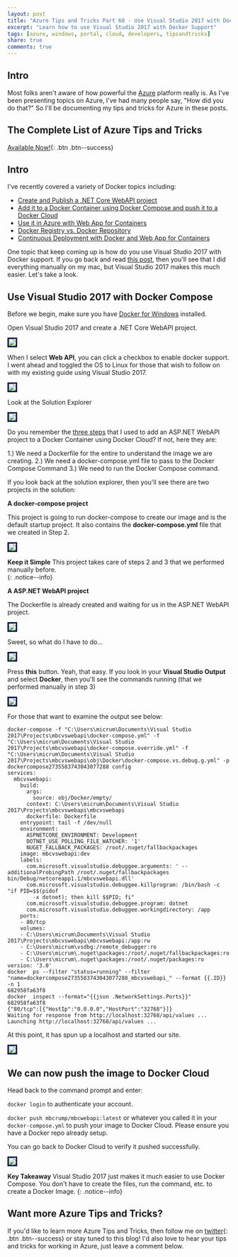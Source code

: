 ```yaml
---
layout: post
title: "Azure Tips and Tricks Part 60 - Use Visual Studio 2017 with Docker Support"
excerpt: "Learn how to use Visual Studio 2017 with Docker Support"
tags: [azure, windows, portal, cloud, developers, tipsandtricks]
share: true
comments: true
---
```


## Intro

Most folks aren't aware of how powerful the [Azure](http://www.azure.com) platform really is. As I've been presenting topics on Azure, I've had many people say, "How did you do that?" So I'll be documenting my tips and tricks for Azure in these posts.

## The Complete List of Azure Tips and Tricks

[Available Now!](https://michaelcrump.net/azure-tips-and-tricks-complete-list/){: .btn .btn--success} 

## Intro

I've recently covered a variety of Docker topics including:

* [Create and Publish a .NET Core WebAPI project](http://www.michaelcrump.net/azure-tips-and-tricks54/)
* [Add it to a Docker Container using Docker Compose and push it to a Docker Cloud](http://www.michaelcrump.net/azure-tips-and-tricks55/)
* [Use it in Azure with Web App for Containers](http://www.michaelcrump.net/azure-tips-and-tricks56/)
* [Docker Registry vs. Docker Repository](http://www.michaelcrump.net/azure-tips-and-tricks57/)
* [Continuous Deployment with Docker and Web App for Containers](http://www.michaelcrump.net/azure-tips-and-tricks58/)

One topic that keep coming up is how do you use Visual Studio 2017 with Docker support. If you go back and read [this post](https://www.michaelcrump.net/azure-tips-and-tricks55/), then  you'll see that I did everything manually on my mac, but Visual Studio 2017 makes this much easier. Let's take a look. 

## Use Visual Studio 2017 with Docker Compose

Before we begin, make sure you have [Docker for Windows](https://store.docker.com/editions/community/docker-ce-desktop-windows) installed. 

Open Visual Studio 2017 and create a .NET Core WebAPI project. 

<img style="border:3px solid #021a40" src="/files/azurevsdoc1.png">

When I select **Web API**, you can click a checkbox to enable docker support. I went ahead and toggled the OS to Linux for those that wish to follow on with my existing guide using Visual Studio 2017. 

<img style="border:3px solid #021a40" src="/files/azurevsdoc2.png">

Look at the Solution Explorer

<img style="border:3px solid #021a40" src="/files/azurevsdoc3.png">

Do you remember the [three steps](https://www.michaelcrump.net/azure-tips-and-tricks55/) that I used to add an ASP.NET WebAPI project to a Docker Container using Docker Cloud? If not, here they are:

1.) We need a Dockerfile for the entire to understand the image we are creating. 
2.) We need a docker-compose.yml file to pass to the Docker Compose Command
3.) We need to run the Docker Compose command. 

If you look back at the solution explorer, then you'll see there are two projects in the solution:

**A docker-compose project**

This project is going to run docker-compose to create our image and is the default startup project. It also contains the **docker-compose.yml** file that we created in Step 2. 

<img style="border:3px solid #021a40" src="/files/azurevsdoc4.png">

**Keep it Simple** This project takes care of steps 2 and 3 that we performed manually before.  
{: .notice--info}

**A ASP.NET WebAPI project**

The Dockerfile is already created and waiting for us in the ASP.NET WebAPI project. 

<img style="border:3px solid #021a40" src="/files/azurevsdoc5.png">

Sweet, so what do I have to do...

<img style="border:3px solid #021a40" src="/files/azurevsdoc6.png">

Press **this** button. Yeah, that easy. If you look in your **Visual Studio Output** and select **Docker**, then you'll see the commands running (that we performed manually in step 3)

<img style="border:3px solid #021a40" src="/files/azurevsdoc7.png">

For those that want to examine the output see below: 

```text
docker-compose -f "C:\Users\micrum\Documents\Visual Studio 2017\Projects\mbcvswebapi\docker-compose.yml" -f "C:\Users\micrum\Documents\Visual Studio 2017\Projects\mbcvswebapi\docker-compose.override.yml" -f "C:\Users\micrum\Documents\Visual Studio 2017\Projects\mbcvswebapi\obj\Docker\docker-compose.vs.debug.g.yml" -p dockercompose2735583743043077288 config
services:
  mbcvswebapi:
    build:
      args:
        source: obj/Docker/empty/
      context: C:\Users\micrum\Documents\Visual Studio 2017\Projects\mbcvswebapi\mbcvswebapi
      dockerfile: Dockerfile
    entrypoint: tail -f /dev/null
    environment:
      ASPNETCORE_ENVIRONMENT: Development
      DOTNET_USE_POLLING_FILE_WATCHER: '1'
      NUGET_FALLBACK_PACKAGES: /root/.nuget/fallbackpackages
    image: mbcvswebapi:dev
    labels:
      com.microsoft.visualstudio.debuggee.arguments: ' --additionalProbingPath /root/.nuget/fallbackpackages  bin/Debug/netcoreapp1.1/mbcvswebapi.dll'
      com.microsoft.visualstudio.debuggee.killprogram: /bin/bash -c "if PID=$$(pidof
        -x dotnet); then kill $$PID; fi"
      com.microsoft.visualstudio.debuggee.program: dotnet
      com.microsoft.visualstudio.debuggee.workingdirectory: /app
    ports:
    - 80/tcp
    volumes:
    - C:\Users\micrum\Documents\Visual Studio 2017\Projects\mbcvswebapi\mbcvswebapi:/app:rw
    - C:\Users\micrum\vsdbg:/remote_debugger:ro
    - C:\Users\micrum\.nuget\packages:/root/.nuget/fallbackpackages:ro
    - C:\Users\micrum\.nuget\packages:/root/.nuget/packages:ro
version: '3.0'
docker  ps --filter "status=running" --filter "name=dockercompose2735583743043077288_mbcvswebapi_" --format {{.ID}} -n 1
682958fa63f8
docker  inspect --format="{{json .NetworkSettings.Ports}}" 682958fa63f8
{"80/tcp":[{"HostIp":"0.0.0.0","HostPort":"32768"}]}
Waiting for response from http://localhost:32768/api/values ...
Launching http://localhost:32768/api/values ...
```

At this point, it has spun up a localhost and started our site. 

<img style="border:3px solid #021a40" src="/files/azurevsdoc8.png">


## We can now push the image to Docker Cloud

Head back to the command prompt and enter: 

`docker login` to authenticate your account. 

`docker push mbcrump/mbcwebapi:latest` or whatever you called it in your `docker-compose.yml` to push your image to Docker Cloud. Please ensure you have a Docker repo already setup. 

You can go back to Docker Cloud to verify it pushed successfully. 

<img style="border:3px solid #021a40" src="/files/dockerblog2.png">

**Key Takeaway** Visual Studio 2017 just makes it much easier to use Docker Compose. You don't have to create the files, run the command, etc. to create a Docker Image.
{: .notice--info}

## Want more Azure Tips and Tricks?

If you'd like to learn more Azure Tips and Tricks, then follow me on [twitter](http://twitter.com/mbcrump){: .btn .btn--success} or stay tuned to this blog! I'd also love to hear your tips and tricks for working in Azure, just leave a comment below. 